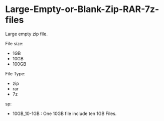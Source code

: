 # Large-Empty-or-Blank-Zip-RAR-7z-files

Large empty zip file.

File size:
- 1GB
- 10GB
- 100GB

File Type:
- zip
- rar
- 7z

sp:
- 10GB_10-1GB : One 10GB file include ten 1GB Files.
